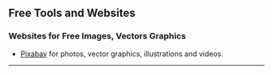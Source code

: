 ## Free Tools and Websites

### Websites for Free Images, Vectors Graphics
* [Pixabay](https://pixabay.com/) for photos, vector graphics, illustrations and videos.
---

